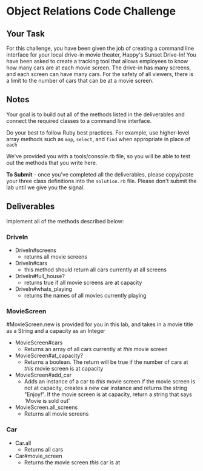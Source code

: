 # Object Relations Code Challenge

## Your Task

For this challenge, you have been given the job of creating a command line interface for your local drive-in movie theater, Happy's Sunset Drive-In! You have been asked to create a tracking tool that allows employees to know how many cars are at each movie screen.  The drive-in has many screens, and each screen can have many cars.  For the safety of all viewers, there is a limit to the number of cars that can be at a movie screen.  

## Notes

Your goal is to build out all of the methods listed in the deliverables and connect the required classes to a command line interface.

Do your best to follow Ruby best practices. For example, use higher-level array methods such as `map`, `select`, and `find` when appropriate in place of `each`

We've provided you with a tools/console.rb file, so you will be able to test out the methods that you write here.

**To Submit** - once you've completed all the deliverables, please copy/paste your three class definitions into the `solution.rb` file. Please don't submit the lab until we give you the signal.

## Deliverables

Implement all of the methods described below:

### DriveIn

+ DriveIn#screens
  + returns all movie screens
+ DriveIn#cars
  + this method should return all cars currently at all screens
+ DriveIn#full_house?
  + returns true if all movie screens are at capacity
+ DriveIn#whats_playing
  + returns the names of all movies currently playing

### MovieScreen
#MovieScreen.new is provided for you in this lab, and takes in a movie title as a String and a capacity as an Integer

+ MovieScreen#cars
  + Returns an array of all cars currently at _this_ movie screen
+ MovieScreen#at_capacity?
  + Returns a boolean.  The return will be true if the number of cars at _this_ movie screen is at capacity
+ MovieScreen#add_car
  + Adds an instance of a car to _this_ movie screen if the movie screen is not at capacity, creates a new car instance and returns the string "Enjoy!".  If the movie screen is at capacity, return a string that says 'Movie is sold out'
+ MovieScreen.all_screens
  + Returns all movie screens

### Car

+ Car.all
  + Returns all cars
+ Car#movie_screen
  + Returns the movie screen _this_ car is at
